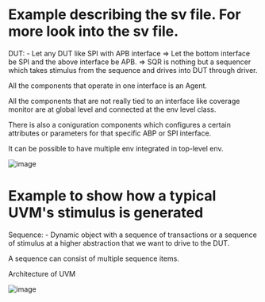# Example describing the sv file. For more look into the sv file.

DUT: - Let any DUT like SPI with APB interface
=> Let the bottom interface be SPI and the above interface be APB.
=> SQR is nothing but a sequencer which takes stimulus from the sequence and drives into DUT through driver.

All the components that operate in one interface is an Agent.

All the components that are not really tied to an interface like coverage monitor are at global level and connected at the env level class.

There is also a coniguration components which configures a certain attributes or parameters for that specific ABP or SPI interface.

It can be possible to have multiple env integrated in top-level env.

![image](https://github.com/user-attachments/assets/a366929c-f8e4-471b-a8d8-68c34a2c7dc6)

# Example to show how a typical UVM's stimulus is generated

Sequence: - Dynamic object with a sequence of transactions or a sequence of stimulus at a higher abstraction that we want to drive to the DUT.

A sequence can consist of multiple sequence items.

Architecture of UVM

![image](https://github.com/user-attachments/assets/8cec9763-4a75-4659-bc80-180068e31b42)


